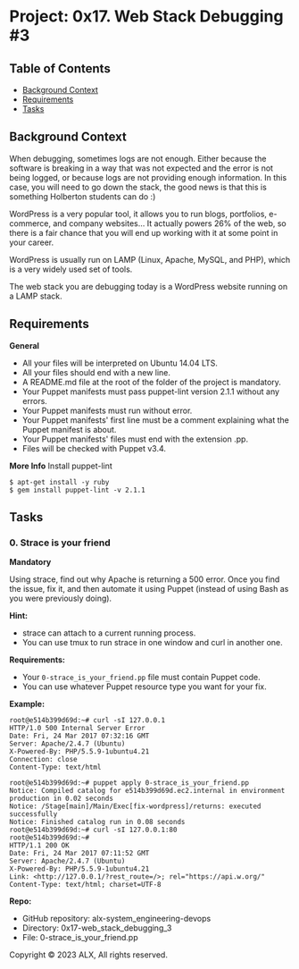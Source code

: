 # Project: 0x17. Web Stack Debugging #3

## Table of Contents
- [Background Context](#background-context)
- [Requirements](#requirements)
- [Tasks](#tasks)

## Background Context

When debugging, sometimes logs are not enough. Either because the software is breaking in a way that was not expected and the error is not being logged, or because logs are not providing enough information. In this case, you will need to go down the stack, the good news is that this is something Holberton students can do :)

WordPress is a very popular tool, it allows you to run blogs, portfolios, e-commerce, and company websites… It actually powers 26% of the web, so there is a fair chance that you will end up working with it at some point in your career.

WordPress is usually run on LAMP (Linux, Apache, MySQL, and PHP), which is a very widely used set of tools.

The web stack you are debugging today is a WordPress website running on a LAMP stack.

## Requirements

**General**
- All your files will be interpreted on Ubuntu 14.04 LTS.
- All your files should end with a new line.
- A README.md file at the root of the folder of the project is mandatory.
- Your Puppet manifests must pass puppet-lint version 2.1.1 without any errors.
- Your Puppet manifests must run without error.
- Your Puppet manifests' first line must be a comment explaining what the Puppet manifest is about.
- Your Puppet manifests' files must end with the extension .pp.
- Files will be checked with Puppet v3.4.

**More Info**
Install puppet-lint
```shell
$ apt-get install -y ruby
$ gem install puppet-lint -v 2.1.1
```

## Tasks

### 0. Strace is your friend

**Mandatory**

Using strace, find out why Apache is returning a 500 error. Once you find the issue, fix it, and then automate it using Puppet (instead of using Bash as you were previously doing).

**Hint:**
- strace can attach to a current running process.
- You can use tmux to run strace in one window and curl in another one.

**Requirements:**
- Your `0-strace_is_your_friend.pp` file must contain Puppet code.
- You can use whatever Puppet resource type you want for your fix.

**Example:**
```shell
root@e514b399d69d:~# curl -sI 127.0.0.1
HTTP/1.0 500 Internal Server Error
Date: Fri, 24 Mar 2017 07:32:16 GMT
Server: Apache/2.4.7 (Ubuntu)
X-Powered-By: PHP/5.5.9-1ubuntu4.21
Connection: close
Content-Type: text/html

root@e514b399d69d:~# puppet apply 0-strace_is_your_friend.pp
Notice: Compiled catalog for e514b399d69d.ec2.internal in environment production in 0.02 seconds
Notice: /Stage[main]/Main/Exec[fix-wordpress]/returns: executed successfully
Notice: Finished catalog run in 0.08 seconds
root@e514b399d69d:~# curl -sI 127.0.0.1:80
root@e514b399d69d:~#
HTTP/1.1 200 OK
Date: Fri, 24 Mar 2017 07:11:52 GMT
Server: Apache/2.4.7 (Ubuntu)
X-Powered-By: PHP/5.5.9-1ubuntu4.21
Link: <http://127.0.0.1/?rest_route=/>; rel="https://api.w.org/"
Content-Type: text/html; charset=UTF-8
```

**Repo:**
- GitHub repository: alx-system_engineering-devops
- Directory: 0x17-web_stack_debugging_3
- File: 0-strace_is_your_friend.pp

Copyright © 2023 ALX, All rights reserved.
